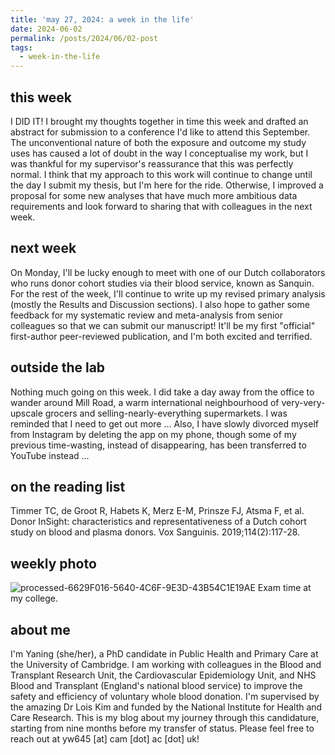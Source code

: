 ```yaml
---
title: 'may 27, 2024: a week in the life'
date: 2024-06-02
permalink: /posts/2024/06/02-post
tags:
  - week-in-the-life
---
```


this week
------
I DID IT! I brought my thoughts together in time this week and drafted an abstract for submission to a conference I'd like to attend this September. The unconventional nature of both the exposure and outcome my study uses has caused a lot of doubt in the way I conceptualise my work, but I was thankful for my supervisor's reassurance that this was perfectly normal. I think that my approach to this work will continue to change until the day I submit my thesis, but I'm here for the ride. Otherwise, I improved a proposal for some new analyses that have much more ambitious data requirements and look forward to sharing that with colleagues in the next week.

next week
------
On Monday, I'll be lucky enough to meet with one of our Dutch collaborators who runs donor cohort studies via their blood service, known as Sanquin. For the rest of the week, I'll continue to write up my revised primary analysis (mostly the Results and Discussion sections). I also hope to gather some feedback for my systematic review and meta-analysis from senior colleagues so that we can submit our manuscript! It'll be my first "official" first-author peer-reviewed publication, and I'm both excited and terrified.

outside the lab
------
Nothing much going on this week. I did take a day away from the office to wander around Mill Road, a warm international neighbourhood of very-very-upscale grocers and selling-nearly-everything supermarkets. I was reminded that I need to get out more ... Also, I have slowly divorced myself from Instagram by deleting the app on my phone, though some of my previous time-wasting, instead of disappearing, has been transferred to YouTube instead ...

on the reading list
------
Timmer TC, de Groot R, Habets K, Merz E-M, Prinsze FJ, Atsma F, et al. Donor InSight: characteristics and representativeness of a Dutch cohort study on blood and plasma donors. Vox Sanguinis. 2019;114(2):117-28.

weekly photo
------
![processed-6629F016-5640-4C6F-9E3D-43B54C1E19AE](https://github.com/yaning-wu/yaning-wu.github.io/assets/145920710/6ca5965a-ec20-428c-b2be-8f498c36ee4e)
Exam time at my college.

about me
------
I'm Yaning (she/her), a PhD candidate in Public Health and Primary Care at the University of Cambridge. I am working with colleagues in the Blood and Transplant Research Unit, the Cardiovascular Epidemiology Unit, and NHS Blood and Transplant (England's national blood service) to improve the safety and efficiency of voluntary whole blood donation. I'm supervised by the amazing Dr Lois Kim and funded by the National Institute for Health and Care Research. This is my blog about my journey through this candidature, starting from nine months before my transfer of status. Please feel free to reach out at yw645 [at] cam [dot] ac [dot] uk!
